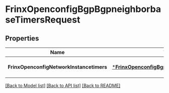 # FrinxOpenconfigBgpBgpneighborbaseTimersRequest

## Properties
Name | Type | Description | Notes
------------ | ------------- | ------------- | -------------
**FrinxOpenconfigNetworkInstancetimers** | [***FrinxOpenconfigBgpBgpneighborbaseTimers**](frinx.openconfig.bgp.bgpneighborbase.Timers.md) |  | [optional] [default to null]

[[Back to Model list]](../README.md#documentation-for-models) [[Back to API list]](../README.md#documentation-for-api-endpoints) [[Back to README]](../README.md)


